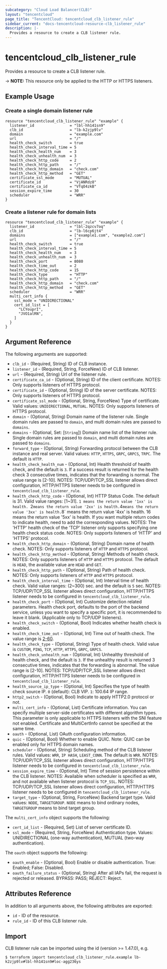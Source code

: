 ```yaml
---
subcategory: "Cloud Load Balancer(CLB)"
layout: "tencentcloud"
page_title: "TencentCloud: tencentcloud_clb_listener_rule"
sidebar_current: "docs-tencentcloud-resource-clb_listener_rule"
description: |-
  Provides a resource to create a CLB listener rule.
---
```


# tencentcloud_clb_listener_rule

Provides a resource to create a CLB listener rule.

-> **NOTE:** This resource only be applied to the HTTP or HTTPS listeners.

## Example Usage

### Create a single domain listener rule

```hcl
resource "tencentcloud_clb_listener_rule" "example" {
  listener_id                = "lbl-hh141sn9"
  clb_id                     = "lb-k2zjp9lv"
  domain                     = "example.com"
  url                        = "/"
  health_check_switch        = true
  health_check_interval_time = 5
  health_check_health_num    = 3
  health_check_unhealth_num  = 3
  health_check_http_code     = 2
  health_check_http_path     = "/"
  health_check_http_domain   = "check.com"
  health_check_http_method   = "GET"
  certificate_ssl_mode       = "MUTUAL"
  certificate_id             = "VjANRdz8"
  certificate_ca_id          = "VfqO4zkB"
  session_expire_time        = 30
  scheduler                  = "WRR"
}
```

### Create a listener rule for domain lists

```hcl
resource "tencentcloud_clb_listener_rule" "example" {
  listener_id                = "lbl-2qzcv7oq"
  clb_id                     = "lb-l6cp6jt4"
  domains                    = ["example1.com", "example2.com"]
  url                        = "/"
  health_check_switch        = true
  health_check_interval_time = 5
  health_check_health_num    = 3
  health_check_unhealth_num  = 3
  health_check_port          = 8080
  health_check_time_out      = 2
  health_check_http_code     = 15
  health_check_type          = "HTTP"
  health_check_http_path     = "/"
  health_check_http_domain   = "check.com"
  health_check_http_method   = "GET"
  scheduler                  = "WRR"
  multi_cert_info {
    ssl_mode = "UNIDIRECTIONAL"
    cert_id_list = [
      "LCYouprI",
      "JVO1alRN",
    ]
  }
}
```

## Argument Reference

The following arguments are supported:

* `clb_id` - (Required, String) ID of CLB instance.
* `listener_id` - (Required, String, ForceNew) ID of CLB listener.
* `url` - (Required, String) Url of the listener rule.
* `certificate_ca_id` - (Optional, String) ID of the client certificate. NOTES: Only supports listeners of HTTPS protocol.
* `certificate_id` - (Optional, String) ID of the server certificate. NOTES: Only supports listeners of HTTPS protocol.
* `certificate_ssl_mode` - (Optional, String, ForceNew) Type of certificate. Valid values: `UNIDIRECTIONAL`, `MUTUAL`. NOTES: Only supports listeners of HTTPS protocol.
* `domain` - (Optional, String) Domain name of the listener rule. Single domain rules are passed to `domain`, and multi domain rules are passed to `domains`.
* `domains` - (Optional, Set: [`String`]) Domain name list of the listener rule. Single domain rules are passed to `domain`, and multi domain rules are passed to `domains`.
* `forward_type` - (Optional, String) Forwarding protocol between the CLB instance and real server. Valid values: `HTTP`, `HTTPS`, `GRPC`, `GRPCS`, `TRPC`. The default is `HTTP`.
* `health_check_health_num` - (Optional, Int) Health threshold of health check, and the default is `3`. If a success result is returned for the health check 3 consecutive times, indicates that the forwarding is normal. The value range is [2-10]. NOTES: TCP/UDP/TCP_SSL listener allows direct configuration, HTTP/HTTPS listener needs to be configured in `tencentcloud_clb_listener_rule`.
* `health_check_http_code` - (Optional, Int) HTTP Status Code. The default is 31. Valid value ranges: [1~31]. `1 means the return value '1xx' is health. `2` means the return value '2xx' is health. `4` means the return value '3xx' is health. `8` means the return value '4xx' is health. 16 means the return value '5xx' is health. If you want multiple return codes to indicate health, need to add the corresponding values. NOTES: The 'HTTP' health check of the 'TCP' listener only supports specifying one health check status code. NOTES: Only supports listeners of 'HTTP' and 'HTTPS' protocol.
* `health_check_http_domain` - (Optional, String) Domain name of health check. NOTES: Only supports listeners of `HTTP` and `HTTPS` protocol.
* `health_check_http_method` - (Optional, String) Methods of health check. NOTES: Only supports listeners of `HTTP` and `HTTPS` protocol. The default is `HEAD`, the available value are `HEAD` and `GET`.
* `health_check_http_path` - (Optional, String) Path of health check. NOTES: Only supports listeners of `HTTP` and `HTTPS` protocol.
* `health_check_interval_time` - (Optional, Int) Interval time of health check. Valid value ranges: (2~300) sec. and the default is `5` sec. NOTES: TCP/UDP/TCP_SSL listener allows direct configuration, HTTP/HTTPS listener needs to be configured in `tencentcloud_clb_listener_rule`.
* `health_check_port` - (Optional, Int) Customize detection related parameters. Health check port, defaults to the port of the backend service, unless you want to specify a specific port, it is recommended to leave it blank. (Applicable only to TCP/UDP listeners).
* `health_check_switch` - (Optional, Bool) Indicates whether health check is enabled.
* `health_check_time_out` - (Optional, Int) Time out of health check. The value range is [2-60](SEC).
* `health_check_type` - (Optional, String) Type of health check. Valid value is `CUSTOM`, `PING`, `TCP`, `HTTP`, `HTTPS`, `GRPC`, `GRPCS`.
* `health_check_unhealth_num` - (Optional, Int) Unhealthy threshold of health check, and the default is `3`. If the unhealthy result is returned 3 consecutive times, indicates that the forwarding is abnormal. The value range is [2-10].  NOTES: TCP/UDP/TCP_SSL listener allows direct configuration, HTTP/HTTPS listener needs to be configured in `tencentcloud_clb_listener_rule`.
* `health_source_ip_type` - (Optional, Int) Specifies the type of health check source IP. `0` (default): CLB VIP. `1`: 100.64 IP range.
* `http2_switch` - (Optional, Bool) Indicate to apply HTTP2.0 protocol or not.
* `multi_cert_info` - (Optional, List) Certificate information. You can specify multiple server-side certificates with different algorithm types. This parameter is only applicable to HTTPS listeners with the SNI feature not enabled. Certificate and MultiCertInfo cannot be specified at the same time.
* `oauth` - (Optional, List) OAuth configuration information.
* `quic` - (Optional, Bool) Whether to enable QUIC. Note: QUIC can be enabled only for HTTPS domain names.
* `scheduler` - (Optional, String) Scheduling method of the CLB listener rules. Valid values: `WRR`, `IP HASH`, `LEAST_CONN`. The default is `WRR`.  NOTES: TCP/UDP/TCP_SSL listener allows direct configuration, HTTP/HTTPS listener needs to be configured in `tencentcloud_clb_listener_rule`.
* `session_expire_time` - (Optional, Int) Time of session persistence within the CLB listener. NOTES: Available when scheduler is specified as `WRR`, and not available when listener protocol is `TCP_SSL`.  NOTES: TCP/UDP/TCP_SSL listener allows direct configuration, HTTP/HTTPS listener needs to be configured in `tencentcloud_clb_listener_rule`.
* `target_type` - (Optional, String, ForceNew) Backend target type. Valid values: `NODE`, `TARGETGROUP`. `NODE` means to bind ordinary nodes, `TARGETGROUP` means to bind target group.

The `multi_cert_info` object supports the following:

* `cert_id_list` - (Required, Set) List of server certificate ID.
* `ssl_mode` - (Required, String, ForceNew) Authentication type. Values: UNIDIRECTIONAL (one-way authentication), MUTUAL (two-way authentication).

The `oauth` object supports the following:

* `oauth_enable` - (Optional, Bool) Enable or disable authentication. True: Enabled; False: Disabled.
* `oauth_failure_status` - (Optional, String) After all IAPs fail, the request is rejected or released. BYPASS: PASS; REJECT: Reject.

## Attributes Reference

In addition to all arguments above, the following attributes are exported:

* `id` - ID of the resource.
* `rule_id` - ID of this CLB listener rule.



## Import

CLB listener rule can be imported using the id (version >= 1.47.0), e.g.

```
$ terraform import tencentcloud_clb_listener_rule.example lb-k2zjp9lv#lbl-hh141sn9#loc-agg236ys
```

